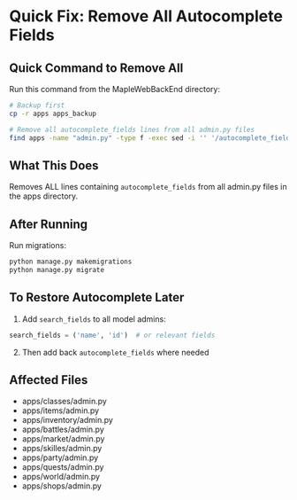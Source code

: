# Quick Fix: Remove All Autocomplete Fields

## Quick Command to Remove All

Run this command from the MapleWebBackEnd directory:

```bash
# Backup first
cp -r apps apps_backup

# Remove all autocomplete_fields lines from all admin.py files
find apps -name "admin.py" -type f -exec sed -i '' '/autocomplete_fields/d' {} \;
```

## What This Does

Removes ALL lines containing `autocomplete_fields` from all admin.py files in the apps directory.

## After Running

Run migrations:
```bash
python manage.py makemigrations
python manage.py migrate
```

## To Restore Autocomplete Later

1. Add `search_fields` to all model admins:
```python
search_fields = ('name', 'id')  # or relevant fields
```

2. Then add back `autocomplete_fields` where needed

## Affected Files

- apps/classes/admin.py
- apps/items/admin.py  
- apps/inventory/admin.py
- apps/battles/admin.py
- apps/market/admin.py
- apps/skilles/admin.py
- apps/party/admin.py
- apps/quests/admin.py
- apps/world/admin.py
- apps/shops/admin.py
